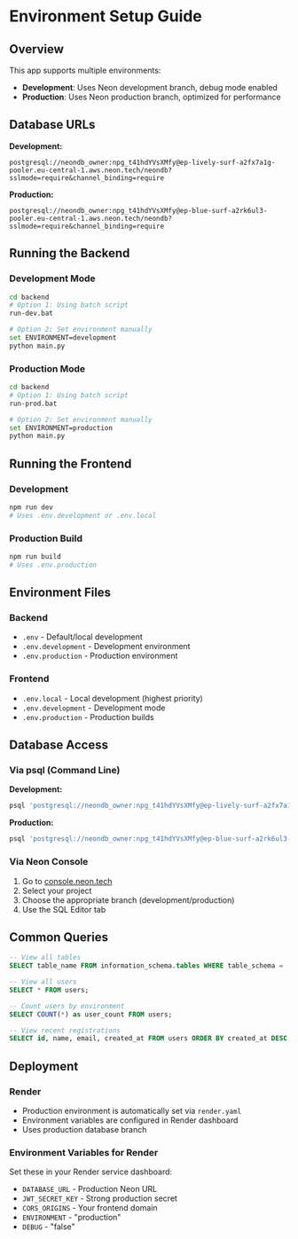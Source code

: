# Environment Setup Guide

## Overview

This app supports multiple environments:
- **Development**: Uses Neon development branch, debug mode enabled
- **Production**: Uses Neon production branch, optimized for performance

## Database URLs

**Development:**
```
postgresql://neondb_owner:npg_t41hdYVsXMfy@ep-lively-surf-a2fx7a1g-pooler.eu-central-1.aws.neon.tech/neondb?sslmode=require&channel_binding=require
```

**Production:**
```
postgresql://neondb_owner:npg_t41hdYVsXMfy@ep-blue-surf-a2rk6ul3-pooler.eu-central-1.aws.neon.tech/neondb?sslmode=require&channel_binding=require
```

## Running the Backend

### Development Mode
```bash
cd backend
# Option 1: Using batch script
run-dev.bat

# Option 2: Set environment manually
set ENVIRONMENT=development
python main.py
```

### Production Mode
```bash
cd backend
# Option 1: Using batch script
run-prod.bat

# Option 2: Set environment manually
set ENVIRONMENT=production
python main.py
```

## Running the Frontend

### Development
```bash
npm run dev
# Uses .env.development or .env.local
```

### Production Build
```bash
npm run build
# Uses .env.production
```

## Environment Files

### Backend
- `.env` - Default/local development
- `.env.development` - Development environment
- `.env.production` - Production environment

### Frontend
- `.env.local` - Local development (highest priority)
- `.env.development` - Development mode
- `.env.production` - Production builds

## Database Access

### Via psql (Command Line)

**Development:**
```bash
psql 'postgresql://neondb_owner:npg_t41hdYVsXMfy@ep-lively-surf-a2fx7a1g-pooler.eu-central-1.aws.neon.tech/neondb?sslmode=require&channel_binding=require'
```

**Production:**
```bash
psql 'postgresql://neondb_owner:npg_t41hdYVsXMfy@ep-blue-surf-a2rk6ul3-pooler.eu-central-1.aws.neon.tech/neondb?sslmode=require&channel_binding=require'
```

### Via Neon Console
1. Go to [console.neon.tech](https://console.neon.tech)
2. Select your project
3. Choose the appropriate branch (development/production)
4. Use the SQL Editor tab

## Common Queries

```sql
-- View all tables
SELECT table_name FROM information_schema.tables WHERE table_schema = 'public';

-- View all users
SELECT * FROM users;

-- Count users by environment
SELECT COUNT(*) as user_count FROM users;

-- View recent registrations
SELECT id, name, email, created_at FROM users ORDER BY created_at DESC LIMIT 10;
```

## Deployment

### Render
- Production environment is automatically set via `render.yaml`
- Environment variables are configured in Render dashboard
- Uses production database branch

### Environment Variables for Render
Set these in your Render service dashboard:
- `DATABASE_URL` - Production Neon URL
- `JWT_SECRET_KEY` - Strong production secret
- `CORS_ORIGINS` - Your frontend domain
- `ENVIRONMENT` - "production"
- `DEBUG` - "false"
